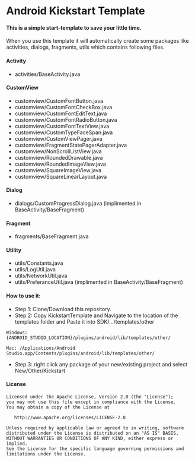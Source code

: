 # Android Kickstart Template
#### This is a simple start-template to save your little time.

When you use this template it will automatically create some packages like activities, dialogs, fragments, utils which contains following files.

   #### Activity
   * activities/BaseActivity.java
   #### CustomView
   * customview/CustomFontButton.java
   * customview/CustomFontCheckBox.java
   * customview/CustomFontEditText.java
   * customview/CustomFontRadioButton.java
   * customview/CustomFontTextView.java
   * customview/CustomTypeFaceSpan.java
   * customview/CustomViewPager.java
   * customview/FragmentStatePagerAdapter.java
   * customview/NonScrollListView.java
   * customview/RoundedDrawable.java
   * customview/RoundedImageView.java
   * customview/SquareImageView.java
   * customview/SquareLinearLayout.java
   #### Dialog
   * dialogs/CustomProgressDialog.java (implimented in BaseActivity/BaseFragment)
   #### Fragment
   * fragments/BaseFragment.java
   #### Utility
   * utils/Constants.java
   * utils/LogUtil.java
   * utils/NetworkUtil.java
   * utils/PreferanceUtil.java (implimented in BaseActivity/BaseFragment)


#### How to use it:
* Step 1: Clone/Download this repository.
* Step 2: Copy KickstartTemplate and Navigate to the location of the templates folder and Paste it into SDK/.../templates/other
~~~~
Windows: {ANDROID_STUDIO_LOCATION}/plugins/android/lib/templates/other/
~~~~

~~~~
Mac: /Applications/Android Studio.app/Contents/plugins/android/lib/templates/other/
~~~~
* Step 3: right click any package of your new/existing project and select New/Other/Kickstart


#### License

~~~~
Licensed under the Apache License, Version 2.0 (the "License");
you may not use this file except in compliance with the License.
You may obtain a copy of the License at

   http://www.apache.org/licenses/LICENSE-2.0

Unless required by applicable law or agreed to in writing, software
distributed under the License is distributed on an "AS IS" BASIS,
WITHOUT WARRANTIES OR CONDITIONS OF ANY KIND, either express or implied.
See the License for the specific language governing permissions and
limitations under the License.
~~~~
